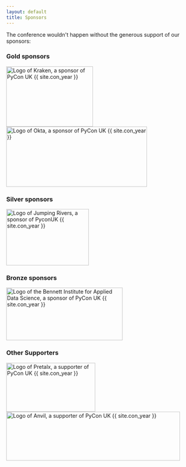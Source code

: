```yaml
---
layout: default
title: Sponsors
---
```


<p>The conference wouldn't happen without the generous support of our sponsors:</p>

<!--
<div class="box box_blue">
  <h3>Headline sponsor</h3>
  <p><a href="#"><img height="180" width="180" src="/images/sponsors/snakeholder.png" alt="Logo of Snakeholder, headline sponsor of PyCon UK {{ site.con_year }}" title="Snakeholder"></a></p>
</div>-->

<div class="box box_yellow">
  <h3>Gold sponsors</h3>
  <a href="https://kraken.tech"><img height="160" width="231" src="/images/sponsors/kraken.png" alt="Logo of Kraken, a sponsor of PyCon UK {{ site.con_year }}" title="Kraken"></a>
  <a href="https://auth0.com"><img height="160" width="375" src="/images/sponsors/okta.png" alt="Logo of Okta, a sponsor of PyCon UK {{ site.con_year }}" title="Okta"></a>
</div>

<div class="box box_silver">
  <h3>Silver sponsors</h3>
  <a href="https://www.jumpingrivers.com/"><img height="150" width="220" src="/images/sponsors/jumping-rivers.png" alt="Logo of Jumping Rivers, a sponsor of PyconUK {{ site.con_year }}" title="Jumping Rivers"></a>
</div>

<div class="box box_bronze">
  <h3>Bronze sponsors</h3>
  <a href="https://www.bennett.ox.ac.uk/"><img height="140" width="310" src="/images/sponsors/bifads.svg" alt="Logo of the Bennett Institute for Applied Data Science, a sponsor of PyCon UK {{ site.con_year }}" title="Bennett Institute for Applied Data Science"></a>
</div>

<div class="box box_red">
  <h3>Other Supporters</h3>
  <a href="https://pretalx.com"><img height="130" width="237" src="/images/sponsors/pretalx.png" alt="Logo of Pretalx, a supporter of PyCon UK {{ site.con_year }}" title="Pretalx"></a>
  <a href="https://anvil.works/"><img height="130" width="463" src="/images/sponsors/anvil.png" alt="Logo of Anvil, a supporter of PyCon UK {{ site.con_year }}" title="Anvil"></a>
</div>
